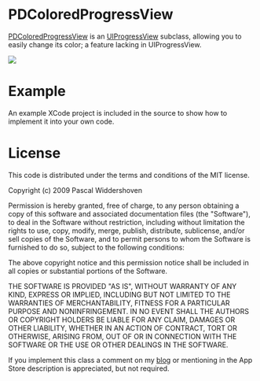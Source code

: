 PDColoredProgressView
=============

[PDColoredProgressView](http://pwiddershoven.nl/blog/2009/01/04/colored-uiprogressview.html) is an [UIProgressView](http://developer.apple.com/iphone/library/documentation/uikit/reference/UIProgressView_Class/Reference/Reference.html) subclass, allowing you to easily change its color; a feature lacking in UIProgressView.

[![](http://pwiddershoven.nl/media/img/PDColoredProgressView_small.png)](http://pwiddershoven.nl/media/img/PDColoredProgressView.png)

Example
=======
An example XCode project is included in the source to show how to implement it into your own code.

License
=======

This code is distributed under the terms and conditions of the MIT license. 

Copyright (c) 2009 Pascal Widdershoven

Permission is hereby granted, free of charge, to any person obtaining a copy of this software and associated documentation files (the "Software"), to deal in the Software without restriction, including without limitation the rights to use, copy, modify, merge, publish, distribute, sublicense, and/or sell copies of the Software, and to permit persons to whom the Software is furnished to do so, subject to the following conditions:

The above copyright notice and this permission notice shall be included in all copies or substantial portions of the Software.

THE SOFTWARE IS PROVIDED "AS IS", WITHOUT WARRANTY OF ANY KIND, EXPRESS OR IMPLIED, INCLUDING BUT NOT LIMITED TO THE WARRANTIES OF MERCHANTABILITY, FITNESS FOR A PARTICULAR PURPOSE AND NONINFRINGEMENT. IN NO EVENT SHALL THE AUTHORS OR COPYRIGHT HOLDERS BE LIABLE FOR ANY CLAIM, DAMAGES OR OTHER LIABILITY, WHETHER IN AN ACTION OF CONTRACT, TORT OR OTHERWISE, ARISING FROM, OUT OF OR IN CONNECTION WITH THE SOFTWARE OR THE USE OR OTHER DEALINGS IN THE SOFTWARE.

If you implement this class a comment on my [blog](http://pwiddershoven.nl/blog/2009/01/04/colored-uiprogressview.html) or mentioning in the App Store description is appreciated, but not required.